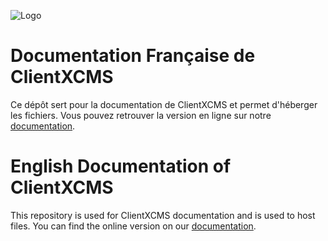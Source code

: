 ![Logo](https://clientxcms.com/Themes/CLIENTXCMS/images/CLIENTXCMS/ClientXDark.png "ClientXCMS")

# Documentation Française de ClientXCMS

Ce dépôt sert pour la documentation de ClientXCMS et permet d'héberger les fichiers.
Vous pouvez retrouver la version en ligne sur notre [documentation](https://clientxcms.com/docs/fr). 

# English Documentation of ClientXCMS

This repository is used for ClientXCMS documentation and is used to host files.
You can find the online version on our [documentation](https://clientxcms.com/docs/en).
